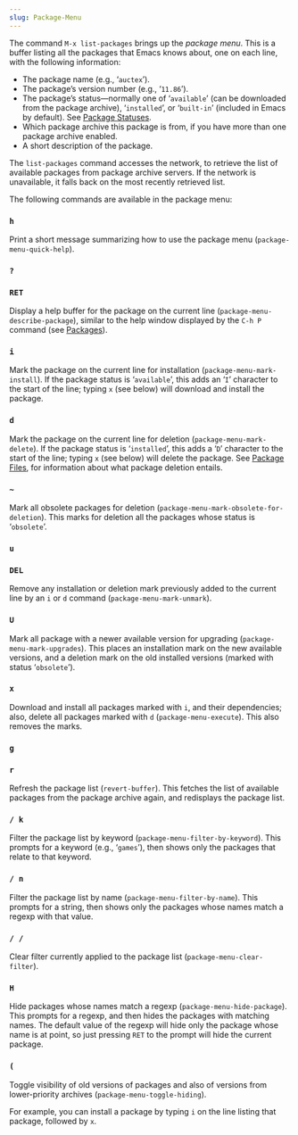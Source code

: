 ```yaml
---
slug: Package-Menu
---
```


The command `M-x list-packages` brings up the *package menu*. This is a buffer listing all the packages that Emacs knows about, one on each line, with the following information:

*   The package name (e.g., ‘`auctex`’).
*   The package’s version number (e.g., ‘`11.86`’).
*   The package’s status—normally one of ‘`available`’ (can be downloaded from the package archive), ‘`installed`’, or ‘`built-in`’ (included in Emacs by default). See [Package Statuses](/docs/emacs/Package-Statuses).
*   Which package archive this package is from, if you have more than one package archive enabled.
*   A short description of the package.

The `list-packages` command accesses the network, to retrieve the list of available packages from package archive servers. If the network is unavailable, it falls back on the most recently retrieved list.

The following commands are available in the package menu:

### `h`

Print a short message summarizing how to use the package menu (`package-menu-quick-help`).

### `?`

### `RET`

Display a help buffer for the package on the current line (`package-menu-describe-package`), similar to the help window displayed by the `C-h P` command (see [Packages](/docs/emacs/Packages)).

### `i`

Mark the package on the current line for installation (`package-menu-mark-install`). If the package status is ‘`available`’, this adds an ‘`I`’ character to the start of the line; typing `x` (see below) will download and install the package.

### `d`

Mark the package on the current line for deletion (`package-menu-mark-delete`). If the package status is ‘`installed`’, this adds a ‘`D`’ character to the start of the line; typing `x` (see below) will delete the package. See [Package Files](/docs/emacs/Package-Files), for information about what package deletion entails.

### `~`

Mark all obsolete packages for deletion (`package-menu-mark-obsolete-for-deletion`). This marks for deletion all the packages whose status is ‘`obsolete`’.

### `u`

### `DEL`

Remove any installation or deletion mark previously added to the current line by an `i` or `d` command (`package-menu-mark-unmark`).

### `U`

Mark all package with a newer available version for upgrading (`package-menu-mark-upgrades`). This places an installation mark on the new available versions, and a deletion mark on the old installed versions (marked with status ‘`obsolete`’).

### `x`

Download and install all packages marked with `i`, and their dependencies; also, delete all packages marked with `d` (`package-menu-execute`). This also removes the marks.

### `g`

### `r`

Refresh the package list (`revert-buffer`). This fetches the list of available packages from the package archive again, and redisplays the package list.

### `/ k`

Filter the package list by keyword (`package-menu-filter-by-keyword`). This prompts for a keyword (e.g., ‘`games`’), then shows only the packages that relate to that keyword.

### `/ n`

Filter the package list by name (`package-menu-filter-by-name`). This prompts for a string, then shows only the packages whose names match a regexp with that value.

### `/ /`

Clear filter currently applied to the package list (`package-menu-clear-filter`).

### `H`

Hide packages whose names match a regexp (`package-menu-hide-package`). This prompts for a regexp, and then hides the packages with matching names. The default value of the regexp will hide only the package whose name is at point, so just pressing `RET` to the prompt will hide the current package.

### `(`

Toggle visibility of old versions of packages and also of versions from lower-priority archives (`package-menu-toggle-hiding`).

For example, you can install a package by typing `i` on the line listing that package, followed by `x`.

